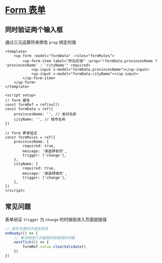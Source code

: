 # [Form 表单](https://uview-plus.jiangruyi.com/components/form.html)

## 同时验证两个输入框
通过三元运算符来修改 `prop` 绑定的值
```vue
<template>
    <up-form :model="formData" :rules="formRules">
        <up-form-item label="所在区域" :prop="!formData.provincesName ? 'provincesName' : 'cityName'" required>
            <up-input v-model="formData.provincesName"></up-input>
            <up-input v-model="formData.cityName"></up-input>
        </up-form-item>
    </up-form>
</template>

<script setup>
// form 属性
const formRef = ref(null)
const formData = ref({
	provincesName: '', // 省份名称
	cityName: '', // 城市名称
})

// form 表单验证
const formRules = ref({
	provincesName: {
		required: true,
		message: '请选择省份',
		trigger: ['change'],
	},
	cityName: {
		required: true,
		message: '请选择城市',
		trigger: ['change'],
	},
})
</script>
```

## 常见问题
表单验证 `trigger` 为 `change` 的时候刚进入页面就报错
```js
// 监听页面初次渲染完成
onReady(() => {
	// 解决刚进入页面就校验报错的问题
	nextTick(() => {
		formRef.value.clearValidate()
	})
})
```